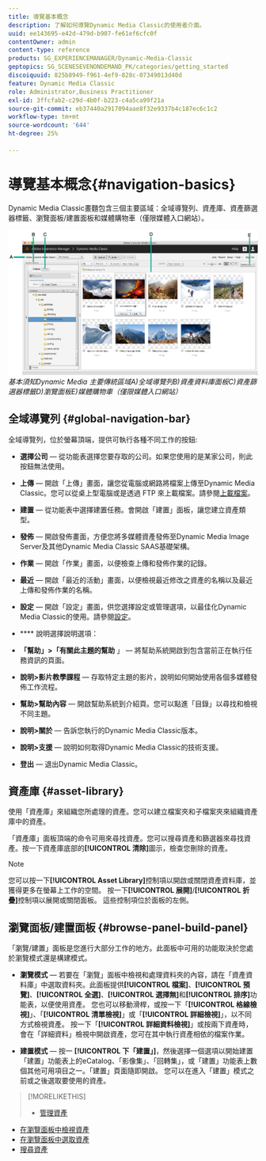 ```yaml
---
title: 導覽基本概念
description: 了解如何導覽Dynamic Media Classic的使用者介面。
uuid: ee143695-e42d-479d-b907-fe61ef6cfc0f
contentOwner: admin
content-type: reference
products: SG_EXPERIENCEMANAGER/Dynamic-Media-Classic
geptopics: SG_SCENESEVENONDEMAND_PK/categories/getting_started
discoiquuid: 825b8949-f961-4ef9-828c-07349013d40d
feature: Dynamic Media Classic
role: Administrator,Business Practitioner
exl-id: 3ffcfab2-c29d-4b0f-b223-c4a5ca99f21a
source-git-commit: eb37440a2917094aae8f32e9337b4c187ec6c1c2
workflow-type: tm+mt
source-wordcount: '644'
ht-degree: 25%

---
```


# 導覽基本概念{#navigation-basics}

Dynamic Media Classic畫麵包含三個主要區域：全域導覽列、資產庫、資產篩選器標籤、瀏覽面板/建置面板和媒體購物車（僅限媒體入口網站）。

![導覽](/help/assets/gs_navigation_basics_popup_popup.png)
*基本須知Dynamic Media*
*主要傳統區域A)全域導覽列B)資產資料庫面板C)資產篩選器標籤D)瀏覽面板E)媒體購物車（僅限媒體入口網站）*

## 全域導覽列 {#global-navigation-bar}

全域導覽列，位於螢幕頂端，提供可執行各種不同工作的按鈕:

* **選擇公司**  — 從功能表選擇您要存取的公司。如果您使用的是某家公司，則此按鈕無法使用。

* **上傳**  — 開啟「上傳」畫面，讓您從電腦或網路將檔案上傳至Dynamic Media Classic。您可以從桌上型電腦或是透過 FTP 來上載檔案。請參閱[上載檔案](/help/uploading-files.md)。

* **建置**  — 從功能表中選擇建置任務。會開啟「建置」面板，讓您建立資產類型。

* **發佈**  — 開啟發佈畫面，方便您將多媒體資產發佈至Dynamic Media Image Server及其他Dynamic Media Classic SAAS基礎架構。

* **作業**  — 開啟「作業」畫面，以便檢查上傳和發佈作業的記錄。

* **最近**  — 開啟「最近的活動」畫面，以便檢視最近修改之資產的名稱以及最近上傳和發佈作業的名稱。

* **設定**  — 開啟「設定」畫面，供您選擇設定或管理選項，以最佳化Dynamic Media Classic的使用。請參閱[設定](/help/setup-basics.md)。

* **** 說明選擇說明選項：

* **「幫助」>「有關此主題的幫助** 」 — 將幫助系統開啟到包含當前正在執行任務資訊的頁面。

* **說明>影片教學課程**  — 存取特定主題的影片，說明如何開始使用各個多媒體發佈工作流程。

* **幫助>幫助內容**  — 開啟幫助系統到介紹頁。您可以點進「目錄」以尋找和檢視不同主題。

* **說明>關於**  — 告訴您執行的Dynamic Media Classic版本。

* **說明>支援**  — 說明如何取得Dynamic Media Classic的技術支援。

* **登出**  — 退出Dynamic Media Classic。

## 資產庫 {#asset-library}

使用「資產庫」來組織您所處理的資產。您可以建立檔案夾和子檔案夾來組織資產庫中的資產。

「資產庫」面板頂端的命令可用來尋找資產。您可以搜尋資產和篩選器來尋找資產。按一下資產庫底部的&#x200B;**[!UICONTROL 清除]**&#x200B;圖示，檢查您刪除的資產。

>[!NOTE]
>
>您可以按一下&#x200B;**[!UICONTROL Asset Library]**&#x200B;控制項以開啟或關閉資產資料庫，並獲得更多在螢幕上工作的空間。 按一下&#x200B;**[!UICONTROL 展開]**/**[!UICONTROL 折疊]**&#x200B;控制項以展開或關閉面板。 這些控制項位於面板的左側。

## 瀏覽面板/建置面板 {#browse-panel-build-panel}

「瀏覽/建置」面板是您進行大部分工作的地方。此面板中可用的功能取決於您處於瀏覽模式還是構建模式。

* **瀏覽模式**  — 若要在「瀏覽」面板中檢視和處理資料夾的內容，請在「資產資料庫」中選取資料夾。此面板提供&#x200B;**[!UICONTROL 檔案]**、**[!UICONTROL 預覽]**、**[!UICONTROL 全選]**、**[!UICONTROL 選擇無]**&#x200B;和&#x200B;**[!UICONTROL 排序]**&#x200B;功能表，以便使用資產。 您也可以移動滑桿，或按一下「**[!UICONTROL 格線檢視]**」、「**[!UICONTROL 清單檢視]**」或「**[!UICONTROL 詳細檢視]**」，以不同方式檢視資產。 按一下「**[!UICONTROL 詳細資料檢視]**」或按兩下資產時，會在「詳細資料」檢視中開啟資產，您可在其中執行資產相依的檔案作業。

* **建置模式**  — 按一 **[!UICONTROL 下「建置」]**，然後選擇一個選項以開始建置「建置」功能表上的eCatalog、「影像集」、「回轉集」，或「建置」功能表上數個其他可用項目之一。「建置」頁面隨即開啟。 您可以在進入「建置」模式之前或之後選取要使用的資產。

>[!MORELIKETHIS]
>
>* [管理資產](about-managing-assets.md)
* [在瀏覽面板中檢視資產](viewing-assets-browse-panel.md#viewing_assets_in_the_browse_panel)
* [在瀏覽面板中選取資產](selecting-assets-browse-panel.md#selecting_assets_in_the_browse_panel)
* [搜尋資產](searching-assets.md#searching_assets)

